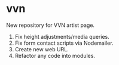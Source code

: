 # vvn
New repository for VVN artist page.
1.  Fix height adjustments/media queries.
2.  Fix form contact scripts via Nodemailer.
3.  Create new web URL.
4.  Refactor any code into modules.

